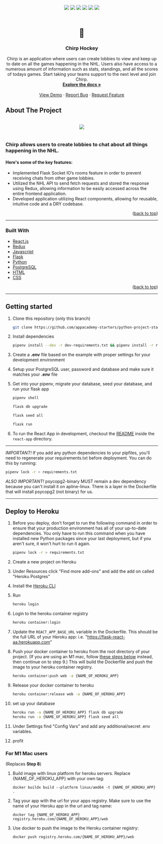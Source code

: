 <div align="center">
<img src="https://img.shields.io/github/commit-activity/y/jburnt17/chirp" />
<img src="https://img.shields.io/github/last-commit/jburnt17/chirp/main" />
<img src="https://img.shields.io/github/pipenv/locked/python-version/jburnt17/chirp" />
<img src="https://img.shields.io/github/pipenv/locked/dependency-version/jburnt17/chirp/flask" />
<img src="https://img.shields.io/github/languages/count/jburnt17/chirp" />
<img src="https://img.shields.io/github/languages/code-size/jburnt17/chirp" />
</div>

<br />
<div align="center">
  <h1>🏒</h1>
  <h3 align="center">Chirp Hockey</h3>

  <p align="center">
    Chirp is an application where users can create lobbies to view and keep up to date on all the games happening in the NHL. Users also have access to a numerous amount of information such as stats, standings, and all the scores of todays games. Start taking your teams support to the next level and join Chirp.
    <br />
    <a href="https://github.com/jburnt17/chirp"><strong>Explore the docs »</strong></a>
    <br />
    <br />
    <a href="https://chirphockey.herokuapp.com/">View Demo</a>
    ·
    <a href="https://github.com/jburnt17/chirp/issues">Report Bug</a>
    ·
    <a href="https://github.com/jburnt17/chirp/issues">Request Feature</a>
  </p>
</div>

## About The Project

<br />
<div align="center">
   <img src="https://jmb-s3-bucket.s3.amazonaws.com/chirp.gif" />
</div>
<br />

### Chirp allows users to create lobbies to chat about all things happening in the NHL.

#### Here's some of the key features:
* Implemented Flask Socket IO’s rooms feature in order to prevent receiving chats from other game lobbies.
* Utilized the NHL API to send fetch requests and stored the response using Redux, allowing information to be easily accessed across the entire frontend application.
* Developed application utilizing React components, allowing for reusable, intuitive code and a DRY codebase.

<p align="right">(<a href="#top">back to top</a>)</p>

---


### Built With

* [React.js](https://reactjs.org/)
* [Redux](https://redux.js.org/)
* [Javascript](https://www.javascript.com/)
* [Flask](https://flask.palletsprojects.com/en/2.0.x/)
* [Python](https://www.python.org/)
* [PostgreSQL](https://www.postgresql.org/)
* [HTML]()
* [CSS]()


<p align="right">(<a href="#top">back to top</a>)</p>

---

## Getting started

1. Clone this repository (only this branch)

   ```bash
   git clone https://github.com/appacademy-starters/python-project-starter.git
   ```

2. Install dependencies

      ```bash
      pipenv install --dev -r dev-requirements.txt && pipenv install -r requirements.txt
      ```

3. Create a **.env** file based on the example with proper settings for your
   development environment
4. Setup your PostgreSQL user, password and database and make sure it matches your **.env** file

5. Get into your pipenv, migrate your database, seed your database, and run your flask app

   ```bash
   pipenv shell
   ```

   ```bash
   flask db upgrade
   ```

   ```bash
   flask seed all
   ```

   ```bash
   flask run
   ```

6. To run the React App in development, checkout the [README](./react-app/README.md) inside the `react-app` directory.

***
*IMPORTANT!*
   If you add any python dependencies to your pipfiles, you'll need to regenerate your requirements.txt before deployment.
   You can do this by running:

   ```bash
   pipenv lock -r > requirements.txt
   ```

*ALSO IMPORTANT!*
   psycopg2-binary MUST remain a dev dependency because you can't install it on apline-linux.
   There is a layer in the Dockerfile that will install psycopg2 (not binary) for us.
***

## Deploy to Heroku

1. Before you deploy, don't forget to run the following command in order to
ensure that your production environment has all of your up-to-date
dependencies. You only have to run this command when you have installed new
Python packages since your last deployment, but if you aren't sure, it won't
hurt to run it again.

   ```bash
   pipenv lock -r > requirements.txt
   ```

2. Create a new project on Heroku
3. Under Resources click "Find more add-ons" and add the add on called "Heroku Postgres"
4. Install the [Heroku CLI](https://devcenter.heroku.com/articles/heroku-command-line)
5. Run

   ```bash
   heroku login
   ```

6. Login to the heroku container registry

   ```bash
   heroku container:login
   ```

7. Update the `REACT_APP_BASE_URL` variable in the Dockerfile.
   This should be the full URL of your Heroku app: i.e. "https://flask-react-aa.herokuapp.com"
8. Push your docker container to heroku from the root directory of your project.
   (If you are using an M1 mac, follow [these steps below](#for-m1-mac-users) instead, then continue on to step 9.)
   This will build the Dockerfile and push the image to your heroku container registry.

   ```bash
   heroku container:push web -a {NAME_OF_HEROKU_APP}
   ```

9. Release your docker container to heroku

      ```bash
      heroku container:release web -a {NAME_OF_HEROKU_APP}
      ```

10. set up your database

      ```bash
      heroku run -a {NAME_OF_HEROKU_APP} flask db upgrade
      heroku run -a {NAME_OF_HEROKU_APP} flask seed all
      ```

11. Under Settings find "Config Vars" and add any additional/secret .env
variables.

12. profit

### For M1 Mac users

(Replaces **Step 8**)

1. Build image with linux platform for heroku servers. Replace
{NAME_OF_HEROKU_APP} with your own tag:

   ```bash=
   docker buildx build --platform linux/amd64 -t {NAME_OF_HEROKU_APP} .
   ```

2. Tag your app with the url for your apps registry. Make sure to use the name
of your Heroku app in the url and tag name:

   ```bash=2
   docker tag {NAME_OF_HEROKU_APP} registry.heroku.com/{NAME_OF_HEROKU_APP}/web
   ```

3. Use docker to push the image to the Heroku container registry:

   ```bash=3
   docker push registry.heroku.com/{NAME_OF_HEROKU_APP}/web
   ```
